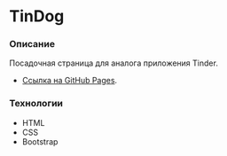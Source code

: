 # TinDog

### Описание

Посадочная страница для аналога приложения Tinder. 

* [Ссылка на GitHub Pages](https://irinasfv.github.io/). 

### Технологии
* HTML
* CSS
* Bootstrap